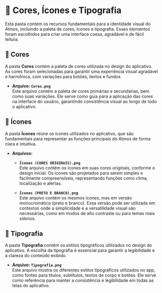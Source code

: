 # 🎨 Cores, Ícones e Tipografia

Esta pasta contém os recursos fundamentais para a identidade visual do Atmos, incluindo a paleta de cores, ícones e tipografia. Esses elementos foram escolhidos para criar uma interface coesa, agradável e de fácil leitura.

## 📂 Cores
A pasta **Cores** contém a paleta de cores utilizada no design do aplicativo. As cores foram selecionadas para garantir uma experiência visual agradável e harmônica, com variações para botões, textos e fundos.

- **Arquivo: `Cores.png`**  
  Este arquivo contém a paleta de cores primárias e secundárias, bem como suas variações. Ele serve como guia para a aplicação das cores na interface do usuário, garantindo consistência visual ao longo de todo o aplicativo.

## 📂 Ícones
A pasta **Ícones** reúne os ícones utilizados no aplicativo, que são fundamentais para representar as funções principais do Atmos de forma clara e intuitiva.

- **Arquivos:**
  - **`Ícones (CORES ORIGINAIS).png`**  
    Este arquivo contém os ícones em suas cores originais, conforme o design inicial. Os ícones são projetados para serem simples e facilmente compreensíveis, representando funções como clima, localização e alertas.
  
  - **`Ícones (PRETO E BRANCO).png`**  
    Este arquivo contém os mesmos ícones, mas em versão monocromática (preto e branco). Essa versão pode ser utilizada em contextos onde a simplicidade e a versatilidade visual são necessárias, como em modos de alto contraste ou para temas mais sóbrios.

## 📂 Tipografia
A pasta **Tipografia** contém os estilos tipográficos utilizados no design do aplicativo. A escolha da tipografia é essencial para garantir a legibilidade e a clareza do conteúdo exibido.

- **Arquivo: `Tipografia.png`**  
  Este arquivo mostra os diferentes estilos tipográficos utilizados no app, como fontes para títulos, subtítulos, textos de corpo e botões. Ele serve como referência para manter a consistência e legibilidade em todas as telas do aplicativo.

